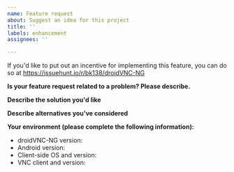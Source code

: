 ```yaml
---
name: Feature request
about: Suggest an idea for this project
title: ''
labels: enhancement
assignees: ''

---
```


If you'd like to put out an incentive for implementing this feature, you can do so at https://issuehunt.io/r/bk138/droidVNC-NG

**Is your feature request related to a problem? Please describe.**
<!-- A clear and concise description of what the problem is. Ex. I'm always frustrated when [...] -->

**Describe the solution you'd like**
<!--A clear and concise description of what you want to happen.-->

**Describe alternatives you've considered**
<!--A clear and concise description of any alternative solutions or features you've considered.-->

**Your environment (please complete the following information):**
 - droidVNC-NG version:
 - Android version:
 - Client-side OS and version:
 - VNC client and version:
